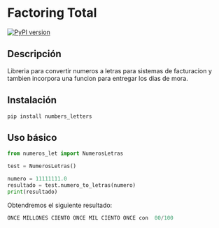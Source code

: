 # Factoring Total
[![PyPI version](https://badge.fury.io/py/FactoringTotal.svg)](https://pypi.org/project/FactoringTotal)


## Descripción
Libreria para convertir numeros a letras para sistemas de facturacion y tambien incorpora una funcion para entregar los dias de mora. 

## Instalación
```
pip install numbers_letters
```

## Uso básico
```python
from numeros_let import NumerosLetras

test = NumerosLetras()

numero = 11111111.0
resultado = test.numero_to_letras(numero)
print(resultado)
```
Obtendremos el siguiente resultado:
```python
ONCE MILLONES CIENTO ONCE MIL CIENTO ONCE con  00/100
```

